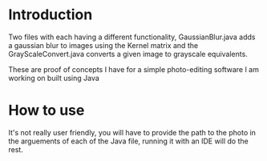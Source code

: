 # Introduction
Two files with each having a different functionality, GaussianBlur.java adds a gaussian blur to images using the Kernel matrix and the GrayScaleConvert.java converts a given image to grayscale equivalents.

These are proof of concepts I have for a simple photo-editing software I am working on built using Java

# How to use
It's not really user friendly, you will have to provide the path to the photo in the arguements of each of the Java file, running it with an IDE will do the rest.
